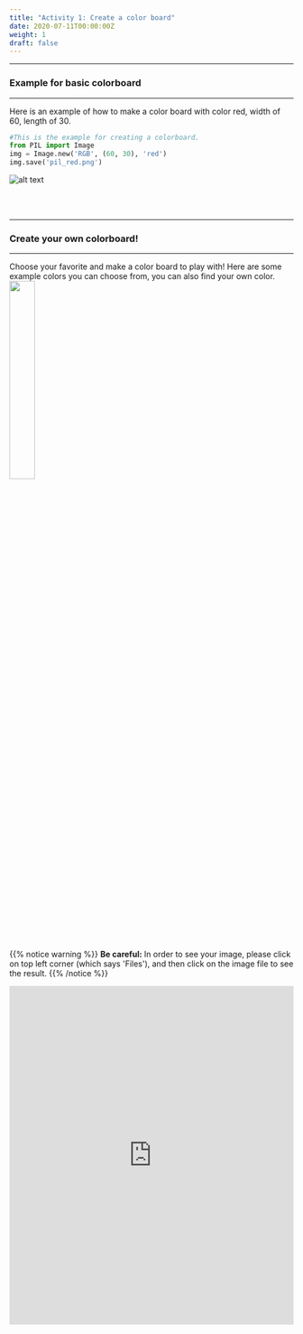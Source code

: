 ```yaml
---
title: "Activity 1: Create a color board"
date: 2020-07-11T00:00:00Z
weight: 1
draft: false
---
```


<hr/>

### Example for basic colorboard

<hr/>

Here is an example of how to make a color board with color red, width of 60, length of 30.

```python
#This is the example for creating a colorboard. 
from PIL import Image
img = Image.new('RGB', (60, 30), 'red')
img.save('pil_red.png')
```
![alt text](../../media/whileloopbefore.png "image showing activity one first example")

<br/><br/>

<hr/>

### Create your own colorboard!

<hr/>
Choose your favorite and make a color board to play with! Here are some example colors you can choose from, you can also find your own color.

<img src="../../media/Color-chart.png" width=30%>

{{% notice warning %}}
**Be careful:** In order to see your image, please click on top left corner (which says 'Files'), and then click on the image file to see the result.
{{% /notice %}}

<iframe height="600px" width="100%" src="https://repl.it/@nuevofoundation/Python-Pixel-Activity1?lite=true" scrolling="no" frameborder="no" allowtransparency="true" allowfullscreen="true" sandbox="allow-forms allow-pointer-lock allow-popups allow-same-origin allow-scripts allow-modals"></iframe>




